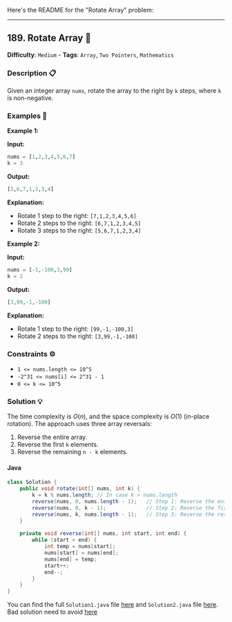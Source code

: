 Here's the README for the "Rotate Array" problem:

---

## 189. Rotate Array 🔄

**Difficulty**: `Medium` - **Tags**: `Array`, `Two Pointers`, `Mathematics`

### Description 📋

Given an integer array `nums`, rotate the array to the right by `k` steps, where `k` is non-negative.

### Examples 🌟

**Example 1:**

**Input:**
```python
nums = [1,2,3,4,5,6,7]
k = 3
```

**Output:**
```python
[5,6,7,1,2,3,4]
```

**Explanation:**
- Rotate 1 step to the right: `[7,1,2,3,4,5,6]`
- Rotate 2 steps to the right: `[6,7,1,2,3,4,5]`
- Rotate 3 steps to the right: `[5,6,7,1,2,3,4]`

**Example 2:**

**Input:**
```python
nums = [-1,-100,3,99]
k = 2
```

**Output:**
```python
[3,99,-1,-100]
```

**Explanation:**
- Rotate 1 step to the right: `[99,-1,-100,3]`
- Rotate 2 steps to the right: `[3,99,-1,-100]`

### Constraints ⚙️

- `1 <= nums.length <= 10^5`
- `-2^31 <= nums[i] <= 2^31 - 1`
- `0 <= k <= 10^5`

### Solution 💡

The time complexity is $O(n)$, and the space complexity is $O(1)$ (in-place rotation). The approach uses three array reversals:
1. Reverse the entire array.
2. Reverse the first `k` elements.
3. Reverse the remaining `n - k` elements.

#### Java

```java
class Solution {
    public void rotate(int[] nums, int k) {
        k = k % nums.length; // In case k > nums.length
        reverse(nums, 0, nums.length - 1);   // Step 1: Reverse the entire array
        reverse(nums, 0, k - 1);             // Step 2: Reverse the first k elements
        reverse(nums, k, nums.length - 1);   // Step 3: Reverse the rest of the array
    }
    
    private void reverse(int[] nums, int start, int end) {
        while (start < end) {
            int temp = nums[start];
            nums[start] = nums[end];
            nums[end] = temp;
            start++;
            end--;
        }
    }
}
```

You can find the full `Solution1.java` file [here](Solution1.java) and `Solution2.java` file [here](Solution2.java).
Bad solution need to avoid [here](SolutionBad.java) 

